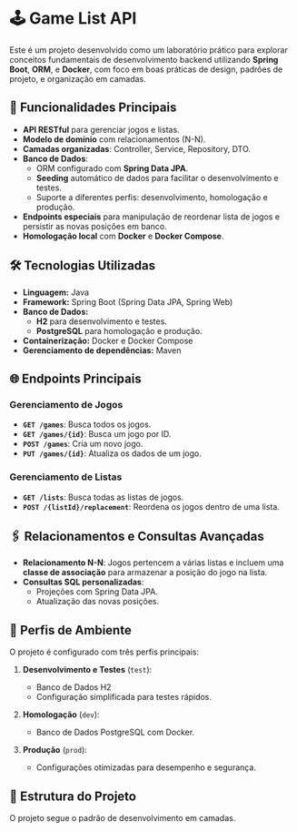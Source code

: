 # 🕹️ Game List API

Este é um projeto desenvolvido como um laboratório prático para explorar conceitos fundamentais de desenvolvimento backend utilizando **Spring Boot**, **ORM**, e **Docker**, com foco em boas práticas de design, padrões de projeto, e organização em camadas.

## 🚀 Funcionalidades Principais

- **API RESTful** para gerenciar jogos e listas.
- **Modelo de domínio** com relacionamentos (N-N).
- **Camadas organizadas**: Controller, Service, Repository, DTO.
- **Banco de Dados**:
    - ORM configurado com **Spring Data JPA**.
    - **Seeding** automático de dados para facilitar o desenvolvimento e testes.
    - Suporte a diferentes perfis: desenvolvimento, homologação e produção.
- **Endpoints especiais** para manipulação de reordenar lista de jogos e persistir as novas posições em banco.
- **Homologação local** com **Docker** e **Docker Compose**.

## 🛠️ Tecnologias Utilizadas

- **Linguagem:** Java
- **Framework:** Spring Boot (Spring Data JPA, Spring Web)
- **Banco de Dados:**
    - **H2** para desenvolvimento e testes.
    - **PostgreSQL** para homologação e produção.
- **Containerização:** Docker e Docker Compose
- **Gerenciamento de dependências:** Maven

## 🌐 Endpoints Principais

### Gerenciamento de Jogos

- **`GET /games`**: Busca todos os jogos.
- **`GET /games/{id}`**: Busca um jogo por ID.
- **`POST /games`**: Cria um novo jogo.
- **`PUT /games/{id}`**: Atualiza os dados de um jogo.

### Gerenciamento de Listas

- **`GET /lists`**: Busca todas as listas de jogos.
- **`POST /{listId}/replacement`**: Reordena os jogos dentro de uma lista.

## 🖇️ Relacionamentos e Consultas Avançadas

- **Relacionamento N-N**: Jogos pertencem a várias listas e incluem uma **classe de associação** para armazenar a posição do jogo na lista.
- **Consultas SQL personalizadas**:
    - Projeções com Spring Data JPA.
    - Atualização das novas posições.

## 🔄 Perfis de Ambiente

O projeto é configurado com três perfis principais:

1. **Desenvolvimento e Testes** (`test`):

    - Banco de Dados H2
    - Configuração simplificada para testes rápidos.

2. **Homologação** (`dev`):

    - Banco de Dados PostgreSQL com Docker.

3. **Produção** (`prod`):
    - Configurações otimizadas para desempenho e segurança.


## 📂 Estrutura do Projeto

O projeto segue o padrão de desenvolvimento em camadas.

